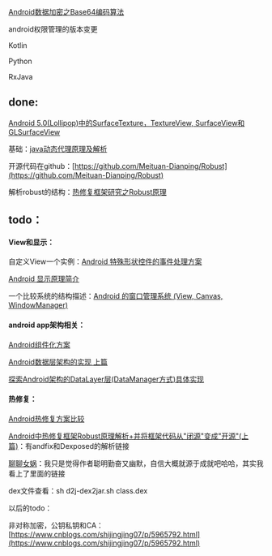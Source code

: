[Android数据加密之Base64编码算法](http://www.cnblogs.com/whoislcj/p/5887859.html)

android权限管理的版本变更

Kotlin

Python

RxJava

## done:

[Android 5.0\(Lollipop\)中的SurfaceTexture，TextureView, SurfaceView和GLSurfaceView](#)

基础：[java动态代理原理及解析](http://blog.csdn.net/scplove/article/details/52451899)

开源代码在github：[https://github.com/Meituan-Dianping/Robust](https://github.com/Meituan-Dianping/Robust)

解析robust的结构：[热修复框架研究之Robust原理](https://zhuanlan.zhihu.com/p/26036302)

## todo：

#### View和显示：

自定义View一个实例：[Android 特殊形状控件的事件处理方案](https://www.diycode.cc/topics/429)

[Android 显示原理简介](http://djt.qq.com/article/view/987)

一个比较系统的结构描述：[Android 的窗口管理系统 \(View, Canvas, WindowManager\)](http://www.cnblogs.com/samchen2009/p/3367496.html)

#### android app架构相关：

[Android组件化方案](http://blog.csdn.net/guiying712/article/details/55213884)

[Android数据层架构的实现 上篇](https://www.jianshu.com/p/60e5ebf0096a)

[探索Android架构的DataLayer层\(DataManager方式\)具体实现](https://www.jianshu.com/p/bd016792a7b9)

#### 热修复：

[Android热修复方案比较](https://www.jianshu.com/p/eec0ab6800a4)

[Android中热修复框架Robust原理解析+并将框架代码从"闭源"变成"开源"\(上篇\)](http://blog.csdn.net/maiduoudo/article/details/53783016)：有andfix和Dexposed的解析链接

[聊聊女娲](http://jiajixin.cn/2015/12/16/nvwa/)：我只是觉得作者聪明勤奋又幽默，自信大概就源于成就吧哈哈，其实我看上了里面的链接

dex文件查看：sh d2j-dex2jar.sh class.dex

以后的todo：

非对称加密，公钥私钥和CA：[https://www.cnblogs.com/shijingjing07/p/5965792.html](https://www.cnblogs.com/shijingjing07/p/5965792.html)

